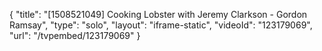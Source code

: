 {
    "title": "[1508521049] Cooking Lobster with Jeremy Clarkson - Gordon Ramsay",
    "type": "solo",
    "layout": "iframe-static",
    "videoId": "123179069",
    "url": "\/tvpembed\/123179069"
}